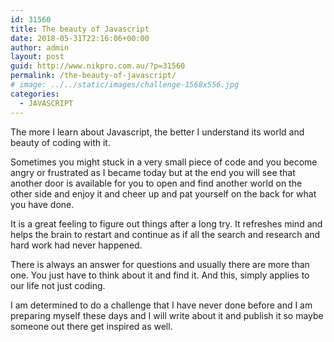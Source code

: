 ```yaml
---
id: 31560
title: The beauty of Javascript
date: 2018-05-31T22:16:06+00:00
author: admin
layout: post
guid: http://www.nikpro.com.au/?p=31560
permalink: /the-beauty-of-javascript/
# image: ../../static/images/challenge-1568x556.jpg
categories:
  - JAVASCRIPT
---
```


The more I learn about Javascript, the better I understand its world and beauty of coding with it.

Sometimes you might stuck in a very small piece of code and you become angry or frustrated as I became today but at the end you will see that another door is available for you to open and find another world on the other side and enjoy it and cheer up and pat yourself on the back for what you have done.

It is a great feeling to figure out things after a long try. It refreshes mind and helps the brain to restart and continue as if all the search and research and hard work had never happened.

There is always an answer for questions and usually there are more than one. You just have to think about it and find it. And this, simply applies to our life not just coding.

I am determined to do a challenge that I have never done before and I am preparing myself these days and I will write about it and publish it so maybe someone out there get inspired as well.
